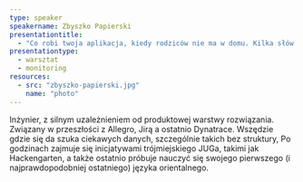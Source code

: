 ```yaml
---
type: speaker
speakername: Zbyszko Papierski
presentationtitle: 
  - "Co robi twoja aplikacja, kiedy rodziców nie ma w domu. Kilka słów o Elastic APM"
presentationtype: 
  - warsztat
  - monitoring
resources:
  - src: "zbyszko-papierski.jpg"
    name: "photo"
---
```

Inżynier, z silnym uzależnieniem od produktowej warstwy rozwiązania. Związany w przeszłości z Allegro, Jirą a ostatnio Dynatrace. Wszędzie gdzie się da szuka ciekawych danych, szczególnie takich bez struktury, Po godzinach zajmuje się inicjatywami trójmiejskiego JUGa, takimi jak Hackengarten, a także ostatnio próbuje nauczyć się swojego pierwszego (i najprawdopodobniej ostatniego) języka orientalnego.